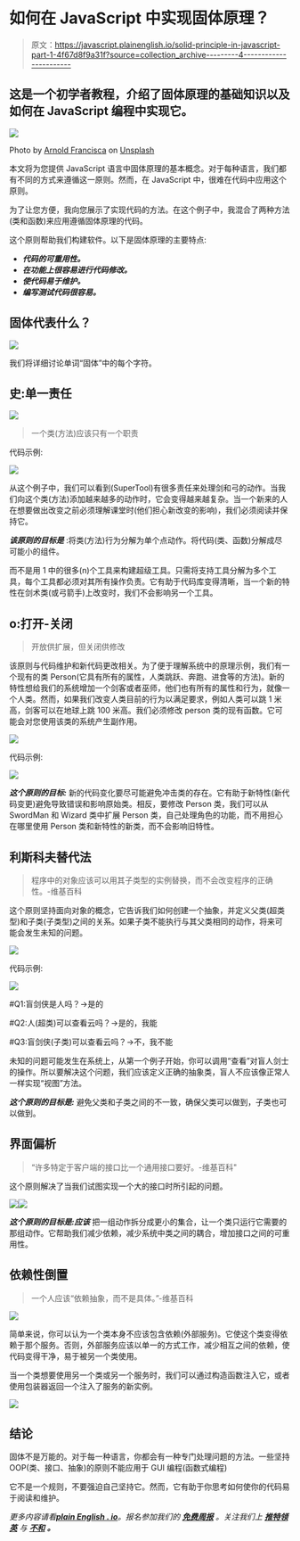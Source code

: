 # 如何在 JavaScript 中实现固体原理？

> 原文：<https://javascript.plainenglish.io/solid-principle-in-javascript-part-1-4f67d8f9a31f?source=collection_archive---------4----------------------->

## 这是一个初学者教程，介绍了固体原理的基础知识以及如何在 JavaScript 编程中实现它。

![](img/ac28b9999d645048c4b8932656947278.png)

Photo by [Arnold Francisca](https://unsplash.com/@clark_fransa?utm_source=medium&utm_medium=referral) on [Unsplash](https://unsplash.com?utm_source=medium&utm_medium=referral)

本文将为您提供 JavaScript 语言中固体原理的基本概念。对于每种语言，我们都有不同的方式来遵循这一原则。然而，在 JavaScript 中，很难在代码中应用这个原则。

为了让您方便，我向您展示了实现代码的方法。在这个例子中，我混合了两种方法(类和函数)来应用遵循固体原理的代码。

这个原则帮助我们构建软件。以下是固体原理的主要特点:

*   ***代码的可重用性。***
*   ***在功能上很容易进行代码修改。***
*   ***使代码易于维护。***
*   ***编写测试代码很容易。***

## 固体代表什么？

![](img/2d84b71e3aef8726aec1b014ea2564be.png)

我们将详细讨论单词“固体”中的每个字符。

## 史:单一责任

![](img/8f82a28e419633b2c0a4004a232795fc.png)

> 一个类(方法)应该只有一个职责

代码示例:

![](img/5b52ade8ce55d780a972bb51b7de9ab8.png)

从这个例子中，我们可以看到(SuperTool)有很多责任来处理剑和弓的动作。当我们向这个类(方法)添加越来越多的动作时，它会变得越来越复杂。当一个新来的人在想要做出改变之前必须理解课堂时(他们担心新改变的影响)，我们必须阅读并保持它。

***该原则的目标是*** :将类(方法)行为分解为单个点动作。将代码(类、函数)分解成尽可能小的组件。

而不是用 1 中的很多(n)个工具来构建超级工具。只需将支持工具分解为多个工具，每个工具都必须对其所有操作负责。它有助于代码库变得清晰，当一个新的特性在剑术类(或弓箭手)上改变时，我们不会影响另一个工具。

## o:打开-关闭

> 开放供扩展，但关闭供修改

该原则与代码维护和新代码更改相关。为了便于理解系统中的原理示例，我们有一个现有的类 Person(它具有所有的属性，人类跳跃、奔跑、进食等的方法)。新的特性想给我们的系统增加一个剑客或者巫师，他们也有所有的属性和行为，就像一个人类。然而，如果我们改变人类目前的行为以满足要求，例如人类可以跳 1 米高，剑客可以在地球上跳 100 米高。我们必须修改 person 类的现有函数。它可能会对您使用该类的系统产生副作用。

![](img/40974900a47f8573f45450ae89a8189a.png)

代码示例:

![](img/0d4c0a6aed2837b08c1078216f257f32.png)

***这个原则的目标:*** 新的代码变化要尽可能避免冲击类的存在。它有助于新特性(新代码变更)避免导致错误和影响原始类。相反，要修改 Person 类，我们可以从 SwordMan 和 Wizard 类中扩展 Person 类，自己处理角色的功能，而不用担心在哪里使用 Person 类和新特性的新类，而不会影响旧特性。

## 利斯科夫替代法

> 程序中的对象应该可以用其子类型的实例替换，而不会改变程序的正确性。-维基百科

这个原则坚持面向对象的概念，它告诉我们如何创建一个抽象，并定义父类(超类型)和子类(子类型)之间的关系。如果子类不能执行与其父类相同的动作，将来可能会发生未知的问题。

![](img/e2d6b0de10a312dd5dca1698312fb00b.png)

代码示例:

![](img/d9bd5baa507cbaac667ab60002474bb9.png)

#Q1:盲剑侠是人吗？->是的

#Q2:人(超类)可以查看云吗？->是的，我能

#Q3:盲剑侠(子类)可以查看云吗？->不，我不能

未知的问题可能发生在系统上，从第一个例子开始，你可以调用“查看”对盲人剑士的操作。所以要解决这个问题，我们应该定义正确的抽象类，盲人不应该像正常人一样实现“视图”方法。

***这个原则的目标是:*** 避免父类和子类之间的不一致，确保父类可以做到，子类也可以做到。

## **界面偏析**

> “许多特定于客户端的接口比一个通用接口要好。-维基百科"

这个原则解决了当我们试图实现一个大的接口时所引起的问题。

![](img/4154cfb6183705f2b6707150bee3f8c5.png)![](img/8513e9ce7c12032739eaabf89d09636c.png)

***这个原则的目标是:应该*** 把一组动作拆分成更小的集合，让一个类只运行它需要的那组动作。它帮助我们减少依赖，减少系统中类之间的耦合，增加接口之间的可重用性。

## 依赖性倒置

> 一个人应该“依赖抽象，而不是具体。”-维基百科

![](img/6240240b1eaf15a97a70be6d731d8efa.png)

简单来说，你可以认为一个类本身不应该包含依赖(外部服务)。它使这个类变得依赖于那个服务。否则，外部服务应该以单一的方式工作，减少相互之间的依赖，使代码变得干净，易于被另一个类使用。

当一个类想要使用另一个类或另一个服务时，我们可以通过构造函数注入它，或者使用包装器返回一个注入了服务的新实例。

![](img/ff21a254655e230ddfa2b94225ef6e7e.png)

## 结论

固体不是万能的。对于每一种语言，你都会有一种专门处理问题的方法。一些坚持 OOP(类、接口、抽象)的原则不能应用于 GUI 编程(函数式编程)

它不是一个规则，不要强迫自己坚持它。然而，它有助于你思考如何使你的代码易于阅读和维护。

*更多内容请看*[***plain English . io***](https://plainenglish.io/)*。报名参加我们的* [***免费周报***](http://newsletter.plainenglish.io/) *。关注我们上* [***推特***](https://twitter.com/inPlainEngHQ)[***领英***](https://www.linkedin.com/company/inplainenglish/) *与* [***不和***](https://discord.gg/GtDtUAvyhW) ***。***